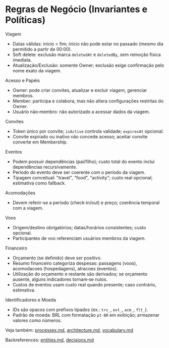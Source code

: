 # Regras de Negócio (Invariantes e Políticas)

Viagem
- Datas válidas: início < fim; início não pode estar no passado (mesmo dia permitido a partir de 00:00).
- Soft delete: exclusão marca `deletedAt` e `deletedBy`, sem remoção física imediata.
- Atualização/Exclusão: somente Owner; exclusão exige confirmação pelo nome exato da viagem.

Acesso e Papéis
- Owner: pode criar convites, atualizar e excluir viagem, gerenciar membros.
- Member: participa e colabora, mas não altera configurações restritas do Owner.
- Usuário não‑membro: não autorizado a acessar dados da viagem.

Convites
- Token único por convite; `isActive` controla validade; `expiresAt` opcional.
- Convite expirado ou inativo não concede acesso; aceitar convite converte em Membership.

Eventos
- Podem possuir dependências (pai/filho); custo total do evento inclui dependências recursivamente.
- Período do evento deve ser coerente com o período da viagem.
- Tipagem conceitual: "travel", "food", "activity"; custo real opcional; estimativa como fallback.

Acomodações
- Devem referir-se a período (check‑in/out) e preço; coerência temporal com a viagem.

Voos
- Origem/destino obrigatórios; datas/horários consistentes; custo opcional.
- Participantes de voo referenciam usuários membros da viagem.

Financeiro
- Orçamento (se definido) deve ser positivo.
- Resumo financeiro categoriza despesas: passagens (voos), acomodacoes (hospedagens), atracoes (eventos).
- Utilização do orçamento e restante são derivados; se orçamento ausente, alguns indicadores tornam‑se nulos.
- Custos de eventos usam custo real quando presente; caso contrário, estimativa.

Identificadores e Moeda
- IDs são opacos com prefixos tipados (ex.: `trv_`, `evt_`, `acm_`, `flt_`).
- Padrão de moeda: BRL com formatação `pt-BR` em exibição; armazenar valores como números.

Veja também: [processes.md](./processes.md), [architecture.md](./architecture.md), [vocabulary.md](./vocabulary.md)

Backreferences: [entities.md](./entities.md), [decisions.md](./decisions.md)